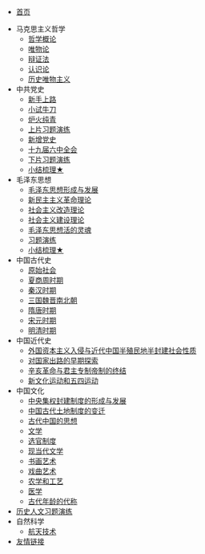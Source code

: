 <!-- 侧边导航栏 -->
* [首页](README)
<!-- 加一个斜杠在是寻找文件夹，不加斜杠是寻找文件 -->
* 马克思主义哲学
    * [哲学概论](mkszyzx/zxgl/)
    * [唯物论](mkszyzx/wwl/)
    * [辩证法](mkszyzx/bzf/)
    * [认识论](mkszyzx/rsl/)
    * [历史唯物主义](mkszyzx/lswwzy/)
* 中共党史
    * [新手上路](zgds/xssl/)
    * [小试牛刀](zgds/xsnd/)
    * [炉火纯青](zgds/lhcq/)
    * [上片习题演练](zgds/spxtyl/)
    * [新增党史](zgds/xzds/)
    * [十九届六中全会](zgds/sjjlzqh/)
    * [下片习题演练](zgds/xpxtyl/)
    * [小结梳理★](zgds/xjsl/)
* 毛泽东思想
    * [毛泽东思想形成与发展](mzdsx/mzdsxxcyfz/)
    * [新民主主义革命理论](mzdsx/xmzzygmll/)
    * [社会主义改造理论](mzdsx/shzygzll/)
    * [社会主义建设理论](mzdsx/shzyjsll/)
    * [毛泽东思想活的灵魂](mzdsx/mzdsxhdlh/)
    * [习题演练](mzdsx/xtyl/)
    * [小结梳理★](mzdsx/xjsl/)
* 中国古代史
    * [原始社会](zggds/yssh/)
    * [夏商周时期](zggds/xszsq/)
    * [秦汉时期](zggds/qhsq/)
    * [三国魏晋南北朝](zggds/sgwjnbc/)
    * [隋唐时期](zggds/stsq/)
    * [宋元时期](zggds/sysq/)
    * [明清时期](zggds/mqsq/)
* 中国近代史
    * [外国资本主义入侵与近代中国半殖民地半封建社会性质](zgjds/wgzbzyrqyjdzgbzmdbfjshxz/)
    * [对国家出路的早期探索](zgjds/dgjcldzqts/)
    * [辛亥革命与君主专制帝制的终结](zgjds/xhgmyjzzzdzdzj/)
    * [新文化运动和五四运动](zgjds/xwhydhwsyd/)
* 中国文化
    * [中央集权封建制度的形成与发展](zgwh/zyjqfjzddxcyfz/)
    * [中国古代土地制度的变迁](zgwh/zggdtdzddbq/)
    * [古代中国的思想](zgwh/gdzgdsx/)
    * [文学](zgwh/wx/)
    * [选官制度](zgwh/xgzd/)
    * [现当代文学](zgwh/xddwx/)
    * [书画艺术](zgwh/shys/)
    * [戏曲艺术](zgwh/xqys/)
    * [农学和工艺](zgwh/nxhgy/)
    * [医学](zgwh/yx/)
    * [古代年龄的代称](zgwh/gdnldbc/)
* [历史人文习题演练](/lsrw)
* 自然科学
    * [航天技术](zrkx/zrkx1/)
* [友情链接](/guide)